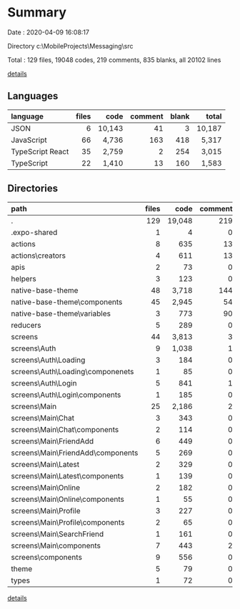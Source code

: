 # Summary

Date : 2020-04-09 16:08:17

Directory c:\MobileProjects\Messaging\src

Total : 129 files,  19048 codes, 219 comments, 835 blanks, all 20102 lines

[details](details.md)

## Languages
| language | files | code | comment | blank | total |
| :--- | ---: | ---: | ---: | ---: | ---: |
| JSON | 6 | 10,143 | 41 | 3 | 10,187 |
| JavaScript | 66 | 4,736 | 163 | 418 | 5,317 |
| TypeScript React | 35 | 2,759 | 2 | 254 | 3,015 |
| TypeScript | 22 | 1,410 | 13 | 160 | 1,583 |

## Directories
| path | files | code | comment | blank | total |
| :--- | ---: | ---: | ---: | ---: | ---: |
| . | 129 | 19,048 | 219 | 835 | 20,102 |
| .expo-shared | 1 | 4 | 0 | 0 | 4 |
| actions | 8 | 635 | 13 | 67 | 715 |
| actions\creators | 4 | 611 | 13 | 61 | 685 |
| apis | 2 | 73 | 0 | 11 | 84 |
| helpers | 3 | 123 | 0 | 17 | 140 |
| native-base-theme | 48 | 3,718 | 144 | 335 | 4,197 |
| native-base-theme\components | 45 | 2,945 | 54 | 234 | 3,233 |
| native-base-theme\variables | 3 | 773 | 90 | 101 | 964 |
| reducers | 5 | 289 | 0 | 37 | 326 |
| screens | 44 | 3,813 | 3 | 327 | 4,143 |
| screens\Auth | 9 | 1,038 | 1 | 72 | 1,111 |
| screens\Auth\Loading | 3 | 184 | 0 | 20 | 204 |
| screens\Auth\Loading\componenets | 1 | 85 | 0 | 8 | 93 |
| screens\Auth\Login | 5 | 841 | 1 | 49 | 891 |
| screens\Auth\Login\components | 1 | 185 | 0 | 7 | 192 |
| screens\Main | 25 | 2,186 | 2 | 197 | 2,385 |
| screens\Main\Chat | 3 | 343 | 0 | 34 | 377 |
| screens\Main\Chat\components | 2 | 114 | 0 | 11 | 125 |
| screens\Main\FriendAdd | 6 | 449 | 0 | 39 | 488 |
| screens\Main\FriendAdd\components | 5 | 269 | 0 | 28 | 297 |
| screens\Main\Latest | 2 | 329 | 0 | 31 | 360 |
| screens\Main\Latest\components | 1 | 139 | 0 | 14 | 153 |
| screens\Main\Online | 2 | 182 | 0 | 14 | 196 |
| screens\Main\Online\components | 1 | 55 | 0 | 7 | 62 |
| screens\Main\Profile | 3 | 227 | 0 | 20 | 247 |
| screens\Main\Profile\components | 2 | 65 | 0 | 10 | 75 |
| screens\Main\SearchFriend | 1 | 161 | 0 | 12 | 173 |
| screens\Main\components | 7 | 443 | 2 | 43 | 488 |
| screens\components | 9 | 556 | 0 | 52 | 608 |
| theme | 5 | 79 | 0 | 9 | 88 |
| types | 1 | 72 | 0 | 10 | 82 |

[details](details.md)